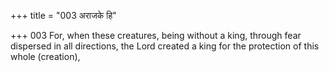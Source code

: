 +++
title = "003 अराजके हि"

+++
003	For, when these creatures, being without a king, through fear dispersed in all directions, the Lord created a king for the protection of this whole (creation),